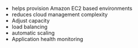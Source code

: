 - helps provision Amazon EC2 based environments
- reduces cloud management complexity
- Adjust capacity
- load balancing
- automatic scaling
- Application health monitoring